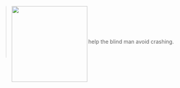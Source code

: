 > <img align="left" width="200" src="https://file.notion.so/f/f/5dd1f4df-fe4c-40cd-af28-7ddfa487876c/d99dacb6-663a-41dc-b969-8cf3238c5562/sti4cker.webp?id=32b6f4fd-df53-4174-9d7c-570c2dfab492&table=block&spaceId=5dd1f4df-fe4c-40cd-af28-7ddfa487876c&expirationTimestamp=1701244800000&signature=ajDVLlAbFt7vOrJp3Tc3KdTzLfkgEN-U-SWy_WanLUo&downloadName=sti4cker.webp"/>
> <BR>
> <BR>
> <BR>
> <BR>
> <BR>
> help the blind man avoid crashing.
> <BR>
> <BR>
> <BR>
